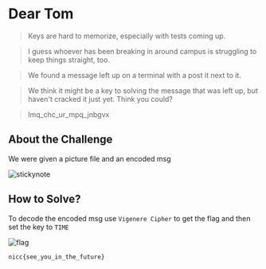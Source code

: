 # Dear Tom
> Keys are hard to memorize, especially with tests coming up.

> I guess whoever has been breaking in around campus is struggling to keep things straight, too.

> We found a message left up on a terminal with a post it next to it.

> We think it might be a key to solving the message that was left up, but haven't cracked it just yet. Think you could?

> lmq_chc_ur_mpq_jnbgvx

## About the Challenge
We were given a picture file and an encoded msg

![stickynote](stickynote.png)

## How to Solve?
To decode the encoded msg use `Vigenere Cipher` to get the flag and then set the key to `TIME`

![flag](images/flag.png)

```
nicc{see_you_in_the_future}
```